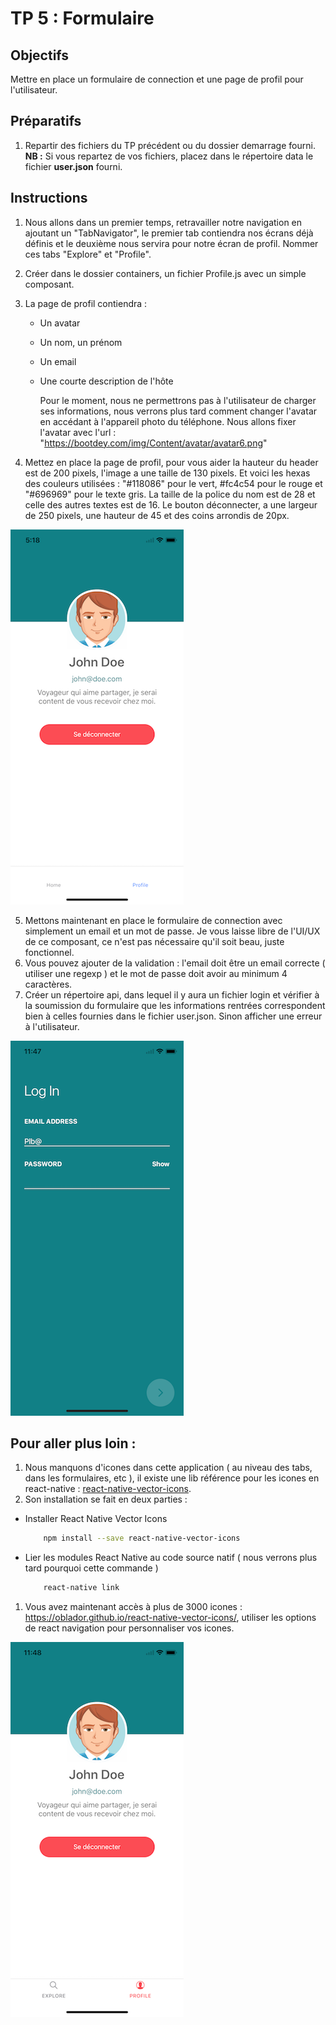 # TP 5 : Formulaire

## Objectifs

Mettre en place un formulaire de connection et une page de profil pour l'utilisateur.

## Préparatifs

1. Repartir des fichiers du TP précédent ou du dossier demarrage fourni. **NB :** Si vous repartez de vos fichiers, placez dans le répertoire data le fichier **user.json** fourni.

## Instructions

1. Nous allons dans un premier temps, retravailler notre navigation en ajoutant un "TabNavigator", le premier tab contiendra nos écrans déjà définis et le deuxième nous servira pour notre écran de profil. Nommer ces tabs "Explore" et "Profile".
2. Créer dans le dossier containers, un fichier Profile.js avec un simple composant.
3. La page de profil contiendra :

   - Un avatar
   - Un nom, un prénom
   - Un email
   - Une courte description de l'hôte

     Pour le moment, nous ne permettrons pas à l'utilisateur de charger ses informations, nous verrons plus tard comment changer l'avatar en accédant à l'appareil photo du téléphone. Nous allons fixer l'avatar avec l'url : "https://bootdey.com/img/Content/avatar/avatar6.png"

4. Mettez en place la page de profil, pour vous aider la hauteur du header est de 200 pixels, l'image a une taille de 130 pixels. Et voici les hexas des couleurs utilisées : "#118086" pour le vert, #fc4c54 pour le rouge et "#696969" pour le texte gris. La taille de la police du nom est de 28 et celle des autres textes est de 16. Le bouton déconnecter, a une largeur de 250 pixels, une hauteur de 45 et des coins arrondis de 20px.

![](images/profile.png)

5. Mettons maintenant en place le formulaire de connection avec simplement un email et un mot de passe. Je vous laisse libre de l'UI/UX de ce composant, ce n'est pas nécessaire qu'il soit beau, juste fonctionnel.
6. Vous pouvez ajouter de la validation : l'email doit être un email correcte ( utiliser une regexp ) et le mot de passe doit avoir au minimum 4 caractères.
7. Créer un répertoire api, dans lequel il y aura un fichier login et vérifier à la soumission du formulaire que les informations rentrées correspondent bien à celles fournies dans le fichier user.json. Sinon afficher une erreur à l'utilisateur.

![](images/login.png)

## Pour aller plus loin :

1. Nous manquons d'icones dans cette application ( au niveau des tabs, dans les formulaires, etc ), il existe une lib référence pour les icones en react-native : [react-native-vector-icons](https://github.com/oblador/react-native-vector-icons).
2. Son installation se fait en deux parties :

- Installer React Native Vector Icons

  ```bash
      npm install --save react-native-vector-icons
  ```

- Lier les modules React Native au code source natif ( nous verrons plus tard pourquoi cette commande )

  ```bash
      react-native link
  ```

1. Vous avez maintenant accès à plus de 3000 icones : https://oblador.github.io/react-native-vector-icons/, utiliser les options de react navigation pour personnaliser vos icones.

![](images/icons.png)
